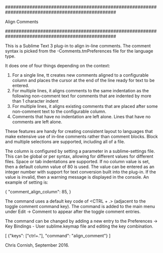 
#################################################################################################

  Align Comments

#################################################################################################

This is a Sublime Text 3 plug-in to align in-line comments. The comment syntax is picked from the
<language>-Comments.tmPreferences file for the language type.

It does one of four things depending on the context:
  1.  For a single line, tt creates new comments aligned to a configurable column and places the
      cursor at the end of the line ready for text to be entered.
  2.  For multiple lines, it aligns comments to the same indentation as the following non-comment
      text for comments that are indented by more than 1 character indent
  3.  For multiple lines, it aligns existing comments that are placed after some non-comment text
      to the configurable column.
  4.  Comments that have no indentation are left alone. Lines that have no comments are left alone.

These features are handy for creating consistent layout to languages that make extensive use of
in-line comments rather than comment blocks. Block and multiple selections are supported, including
all of a file.

The column is configured by setting a parameter in a sublime-settings file. This can be global or
per syntax, allowing for different values for different files. Space or tab indentations are supported.
If no column value is set, then a default column value of 80 is used. The value can be entered as
an integer number with support for text conversion built into the plug-in. If the value is invalid,
then a warning message is displayed in the console. An example of setting is:

{
  "comment_align_column": 85,
}

The command uses a default key code of <CTRL + .> (adjacent to the toggle comment command key).
The command is added to the main menu under Edit -> Comment to appear after the toggle comment
entries.

The command can be changed by adding a new entry to the Preferences -> Key Bindings - User
sublime.keymap file and editing the key combination.

[
  {"keys": ["ctrl+."], "command": "align_comment"}
]

Chris Cornish, September 2016.

